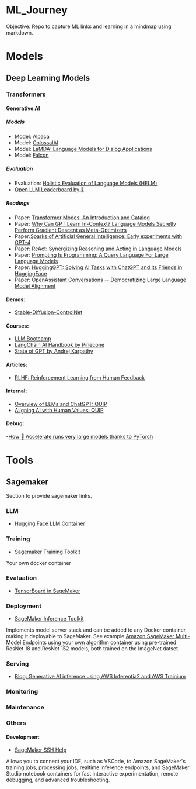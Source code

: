# ML_Journey
Objective: Repo to capture ML links and learning in a mindmap using markdown.

# Models

## Deep Learning Models

### Transformers

#### Generative AI

##### Models
- Model: [Alpaca](https://crfm.stanford.edu/2023/03/13/alpaca.html)
- Model: [ColossalAI](https://github.com/hpcaitech/ColossalAI)
- Model: [LaMDA: Language Models for Dialog Applications](https://arxiv.org/pdf/2201.08239.pdf?utm_source=substack&utm_medium=email)
- Model: [Falcon](https://huggingface.co/tiiuae/falcon-40b)

##### Evaluation

- Evaluation: [Holistic Evaluation of Language Models (HELM)](https://crfm.stanford.edu/helm/latest/?groups=1)
- [Open LLM Leaderboard by 🤗](https://huggingface.co/spaces/HuggingFaceH4/open_llm_leaderboard)

##### Readings

- Paper: [Transformer Modes: An Introduction and Catalog](https://arxiv.org/pdf/2302.07730.pdf)
- Paper: [Why Can GPT Learn In-Context? Language Models Secretly Perform Gradient Descent as Meta-Optimizers](https://arxiv.org/pdf/2212.10559.pdf)
- Paper:[Sparks of Artificial General Intelligence: Early experiments with GPT-4](https://arxiv.org/abs/2303.12712)
- Paper: [ReAct: Synergizing Reasoning and Acting in Language Models](https://arxiv.org/abs/2210.03629)
- Paper: [Prompting Is Programming: A Query Language For Large Language Models](https://arxiv.org/pdf/2212.06094.pdf?utm_source=substack&utm_medium=email)
- Paper: [HuggingGPT: Solving AI Tasks with ChatGPT and its Friends in HuggingFace](https://arxiv.org/abs/2303.17580)
- Paper: [OpenAssistant Conversations -- Democratizing Large Language Model Alignment](https://arxiv.org/abs/2304.07327)

#### Demos:

- [Stable-Diffusion-ControlNet](https://huggingface.co/spaces/ArtGAN/Stable-Diffusion-ControlNet-WebUI)

#### Courses:
- [LLM Bootcamp](https://fullstackdeeplearning.com/llm-bootcamp/spring-2023/)
- [LangChain AI Handbook by Pinecone](https://www.pinecone.io/learn/langchain/)
- [State of GPT by Andrej Karpathy](https://build.microsoft.com/en-US/sessions/db3f4859-cd30-4445-a0cd-553c3304f8e2)

#### Articles:
- [RLHF: Reinforcement Learning from Human Feedback](https://huyenchip.com/2023/05/02/rlhf.html)

#### Internal:

- [Overview of LLMs and ChatGPT: QUIP](https://quip-amazon.com/JdVgAZaYzFV4#CPU9AAGYhtf)
- [Aligning AI with Human Values: QUIP ](https://quip-amazon.com/k2mQAFupUYuS/Aligning-AI-with-Human-Values)

#### Debug:
-[How 🤗 Accelerate runs very large models thanks to PyTorch ](https://huggingface.co/blog/accelerate-large-models)

# Tools


## Sagemaker
Section to provide sagemaker links.

### LLM
- [Hugging Face LLM Container](https://huggingface.co/blog/sagemaker-huggingface-llm)

### Training

- [Sagemaker Training Toolkit](https://github.com/aws/sagemaker-training-toolkit)

Your own docker container

### Evaluation

- [TensorBoard in SageMaker](https://docs.aws.amazon.com/sagemaker/latest/dg/studio-tensorboard.html)

### Deployment

- [SageMaker Inference Toolkit](https://github.com/aws/sagemaker-inference-toolkit)

Implements model server stack and can be added to any Docker container, making it deployable to SageMaker. See example [Amazon SageMaker Multi-Model Endpoints using your own algorithm container](https://github.com/aws/amazon-sagemaker-examples/blob/main/advanced_functionality/multi_model_bring_your_own/multi_model_endpoint_bring_your_own.ipynb) using pre-trained ResNet 18 and ResNet 152 models, both trained on the ImageNet datset.

### Serving

- [Blog: Generative AI inference using AWS Inferentia2 and AWS Trainium](https://aws.amazon.com/blogs/machine-learning/achieve-high-performance-with-lowest-cost-for-generative-ai-inference-using-aws-inferentia2-and-aws-trainium-on-amazon-sagemaker/?sc_channel=sm&sc_campaign=Machine_Learning&sc_publisher=LINKEDIN&sc_geo=GLOBAL&sc_outcome=awareness&sc_content=ml_infrastructure&trk=machine_learning&linkId=213679883)

### Monitoring

### Maintenance

### Others

#### Development

- [SageMaker SSH Help](https://github.com/aws-samples/sagemaker-ssh-helper)

Allows you to connect your IDE, such as VSCode, to Amazon SageMaker's training jobs, processing jobs, realtime inference endpoints, and SageMaker Studio notebook containers for fast interactive experimentation, remote debugging, and advanced troubleshooting.


